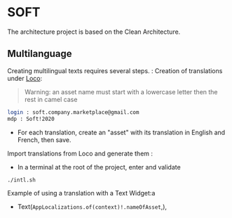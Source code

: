 # SOFT
The architecture project is based on the Clean Architecture.


## Multilanguage

Creating multilingual texts requires several steps. :
Creation of translations under [Loco]:
> Warning: an asset name must start with a lowercase letter then the rest in camel case
```sh
login : soft.company.marketplace@gmail.com
mdp : Soft!2020
```
- For each translation, create an "asset" with its translation in English and French, then save.

Import translations from Loco and generate them :
- In a terminal at the root of the project, enter and validate
```sh
./intl.sh
```
Example of using a translation with a Text Widget:a
- Text(`AppLocalizations.of(context)!.nameOfAsset`,),


[Loco]: <https://localise.biz/soft-company-marketplace/soft#!l=2&a=637dcf60c9449a09785af522>
